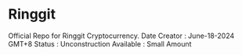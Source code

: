 # Ringgit

Official Repo for Ringgit Cryptocurrency. 
Date Creator : June-18-2024 GMT+8
Status : Unconstruction
Available : Small Amount

